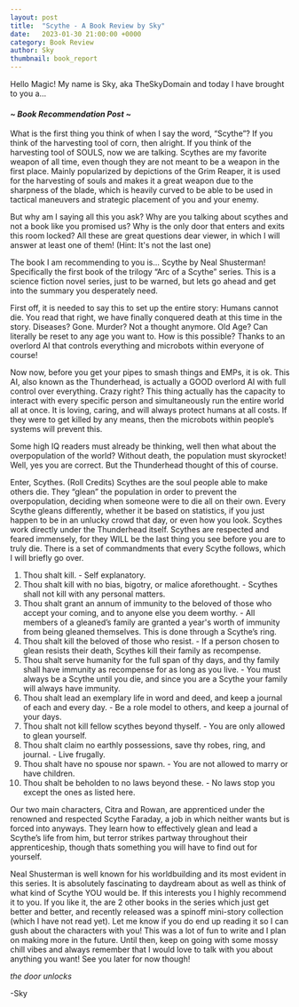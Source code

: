 ```yaml
---
layout: post
title:  "Scythe - A Book Review by Sky"
date:   2023-01-30 21:00:00 +0000
category: Book Review
author: Sky
thumbnail: book_report
---
```


Hello Magic! My name is Sky, aka TheSkyDomain and today I have brought to you a…
#### *~ Book Recommendation Post ~*

What is the first thing you think of when I say the word, “Scythe”? If you think of the harvesting tool of corn, then alright. If you think of the harvesting tool of SOULS, now we are talking. Scythes are my favorite weapon of all time, even though they are not meant to be a weapon in the first place. Mainly popularized by depictions of the Grim Reaper, it is used for the harvesting of souls and makes it a great weapon due to the sharpness of the blade, which is heavily curved to be able to be used in tactical maneuvers and strategic placement of you and your enemy.

But why am I saying all this you ask? Why are you talking about scythes and not a book like you promised us? Why is the only door that enters and exits this room locked? All these are great questions dear viewer, in which I will answer at least one of them! (Hint: It's not the last one)

The book I am recommending to you is… Scythe by Neal Shusterman! Specifically the first book of the trilogy “Arc of a Scythe” series. This is a science fiction novel series, just to be warned, but lets go ahead and get into the summary you desperately need.

First off, it is needed to say this to set up the entire story: Humans cannot die. You read that right, we have finally conquered death at this time in the story. Diseases? Gone. Murder? Not a thought anymore. Old Age? Can literally be reset to any age you want to. How is this possible? Thanks to an overlord AI that controls everything and microbots within everyone of course!

Now now, before you get your pipes to smash things and EMPs, it is ok. This AI, also known as the Thunderhead, is actually a GOOD overlord AI with full control over everything. Crazy right? This thing actually has the capacity to interact with every specific person and simultaneously run the entire world all at once. It is loving, caring, and will always protect humans at all costs. If they were to get killed by any means, then the microbots within people’s systems will prevent this. 

Some high IQ readers must already be thinking, well then what about the overpopulation of the world? Without death, the population must skyrocket! Well, yes you are correct. But the Thunderhead thought of this of course.

Enter, Scythes. (Roll Credits) Scythes are the soul people able to make others die. They “glean” the population in order to prevent the overpopulation, deciding when someone were to die all on their own. Every Scythe gleans differently, whether it be based on statistics, if you just happen to be in an unlucky crowd that day, or even how you look. Scythes work directly under the Thunderhead itself. Scythes are respected and feared immensely, for they WILL be the last thing you see before you are to truly die. There is a set of commandments that every Scythe follows, which I will briefly go over.

1. Thou shalt kill. - Self explanatory.
2. Thou shalt kill with no bias, bigotry, or malice aforethought. - Scythes shall not kill with any personal matters.
3. Thou shalt grant an annum of immunity to the beloved of those who accept your coming, and to anyone else you deem worthy. - All members of a gleaned’s family are granted a year's worth of immunity from being gleaned themselves. This is done through a Scythe’s ring.
4. Thou shalt kill the beloved of those who resist. - If a person chosen to glean resists their death, Scythes kill their family as recompense.
5. Thou shalt serve humanity for the full span of thy days, and thy family shall have immunity as recompense for as long as you live. - You must always be a Scythe until you die, and since you are a Scythe your family will always have immunity.
6. Thou shalt lead an exemplary life in word and deed, and keep a journal of each and every day. - Be a role model to others, and keep a journal of your days.
7. Thou shalt not kill fellow scythes beyond thyself. - You are only allowed to glean yourself. 
8. Thou shalt claim no earthly possessions, save thy robes, ring, and journal. - Live frugally. 
9. Thou shalt have no spouse nor spawn. - You are not allowed to marry or have children.
10. Thou shalt be beholden to no laws beyond these. - No laws stop you except the ones as listed here.

Our two main characters, Citra and Rowan, are apprenticed under the renowned and respected Scythe Faraday, a job in which neither wants but is forced into anyways. They learn how to effectively glean and lead a Scythe’s life from him, but terror strikes partway throughout their apprenticeship, though thats something you will have to find out for yourself.

Neal Shusterman is well known for his worldbuilding and its most evident in this series. It is absolutely fascinating to daydream about as well as think of what kind of Scythe YOU would be. If this interests you I highly recommend it to you. If you like it, the are 2 other books in the series which just get better and better, and recently released was a spinoff mini-story collection (which I have not read yet). Let me know if you do end up reading it so I can gush about the characters with you! This was a lot of fun to write and I plan on making more in the future. Until then, keep on going with some mossy chill vibes and always remember that I would love to talk with you about anything you want! See you later for now though!

*the door unlocks*

-Sky
